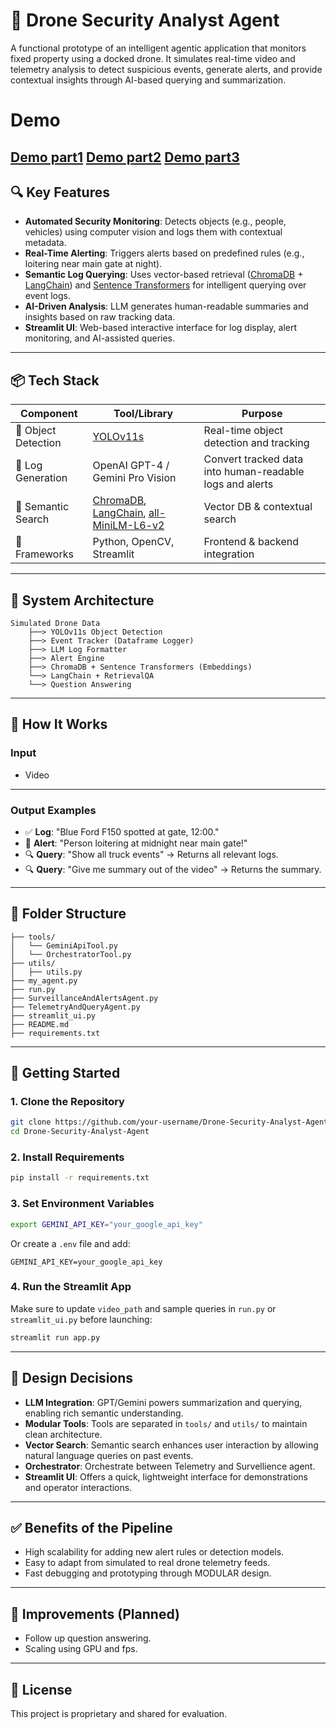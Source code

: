 
# 🚨 Drone Security Analyst Agent

A functional prototype of an intelligent agentic application that monitors fixed property using a docked drone. It simulates real-time video and telemetry analysis to detect suspicious events, generate alerts, and provide contextual insights through AI-based querying and summarization.

# Demo

[Demo part1](https://www.loom.com/share/e3d0599a936b470981e075f903ff1d45?sid=60fe94e0-96b7-4116-8e4b-25c0219c0f78)
[Demo part2](https://www.loom.com/share/cc5d6dea814443aebbf58e28b366ac56?sid=37213bd0-decd-4b87-a52b-8ab1bc5715be)
[Demo part3](https://www.loom.com/share/c6c90f25f9144e40ba513b8d5c73129e?sid=cb8b23fd-1a28-429a-8ea1-374dcb6e1bbe)
---

## 🔍 Key Features

- **Automated Security Monitoring**: Detects objects (e.g., people, vehicles) using computer vision and logs them with contextual metadata.
- **Real-Time Alerting**: Triggers alerts based on predefined rules (e.g., loitering near main gate at night).
- **Semantic Log Querying**: Uses vector-based retrieval ([ChromaDB](https://www.trychroma.com/) + [LangChain](https://www.langchain.com/)) and [Sentence Transformers](https://www.sbert.net/) for intelligent querying over event logs.
- **AI-Driven Analysis**: LLM generates human-readable summaries and insights based on raw tracking data.
- **Streamlit UI**: Web-based interactive interface for log display, alert monitoring, and AI-assisted queries.

---

## 📦 Tech Stack

| Component            | Tool/Library                        | Purpose                                         |
|----------------------|-------------------------------------|-------------------------------------------------|
| 🧠 Object Detection   | [YOLOv11s](https://docs.ultralytics.com/tasks/detect/) | Real-time object detection and tracking        |
| 🧾 Log Generation     | OpenAI GPT-4 / Gemini Pro Vision     | Convert tracked data into human-readable logs and alerts |
| 🔎 Semantic Search    | [ChromaDB](https://python.langchain.com/docs/integrations/vectorstores/chroma/), [LangChain](https://www.langchain.com/), [all-MiniLM-L6-v2](https://www.sbert.net/) | Vector DB & contextual search |
| 🧰 Frameworks         | Python, OpenCV, Streamlit           | Frontend & backend integration                  |

---

## 🧩 System Architecture

```
Simulated Drone Data
    ├──> YOLOv11s Object Detection
    ├──> Event Tracker (Dataframe Logger)
    ├──> LLM Log Formatter
    ├──> Alert Engine
    ├──> ChromaDB + Sentence Transformers (Embeddings)
    └──> LangChain + RetrievalQA 
    └──> Question Answering
```

---

## 🧪 How It Works

### Input
- Video

---

### Output Examples
- ✅ **Log**: "Blue Ford F150 spotted at gate, 12:00."
- 🚨 **Alert**: "Person loitering at midnight near main gate!"
- 🔍 **Query**: "Show all truck events" → Returns all relevant logs.
- 🔍 **Query**: "Give me summary out of the video" → Returns the summary.

---

## 📁 Folder Structure

```
├── tools/
│   └── GeminiApiTool.py
│   └── OrchestratorTool.py
├── utils/
│   ├── utils.py
├── my_agent.py
├── run.py
├── SurveillanceAndAlertsAgent.py
├── TelemetryAndQueryAgent.py
├── streamlit_ui.py
├── README.md
├── requirements.txt
```

---

## 🚀 Getting Started

### 1. Clone the Repository

```bash
git clone https://github.com/your-username/Drone-Security-Analyst-Agent.git
cd Drone-Security-Analyst-Agent
```

### 2. Install Requirements

```bash
pip install -r requirements.txt
```

### 3. Set Environment Variables

```bash
export GEMINI_API_KEY="your_google_api_key"
```

Or create a `.env` file and add:
```
GEMINI_API_KEY=your_google_api_key
```

### 4. Run the Streamlit App

Make sure to update `video_path` and sample queries in `run.py` or `streamlit_ui.py` before launching:

```bash
streamlit run app.py
```

---

## 🧠 Design Decisions

- **LLM Integration**: GPT/Gemini powers summarization and querying, enabling rich semantic understanding.
- **Modular Tools**: Tools are separated in `tools/` and `utils/` to maintain clean architecture.
- **Vector Search**: Semantic search enhances user interaction by allowing natural language queries on past events.
- **Orchestrator**: Orchestrate between Telemetry and Survellience agent.
- **Streamlit UI**: Offers a quick, lightweight interface for demonstrations and operator interactions.

---

## ✅ Benefits of the Pipeline

- High scalability for adding new alert rules or detection models.
- Easy to adapt from simulated to real drone telemetry feeds.
- Fast debugging and prototyping through MODULAR design.

---

## 📝 Improvements (Planned)

- Follow up question answering.
- Scaling using GPU and fps.

---

## 📜 License

This project is proprietary and shared for evaluation.
